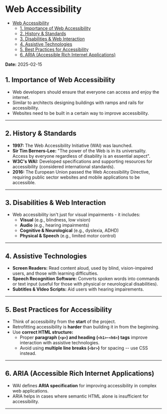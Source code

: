 # Web Accessibility

<!--toc:start-->

- [Web Accessibility](#web-accessibility)
  - [1. Importance of Web Accessibility](#1-importance-of-web-accessibility)
  - [2. History & Standards](#2-history-standards)
  - [3. Disabilities & Web Interaction](#3-disabilities-web-interaction)
  - [4. Assistive Technologies](#4-assistive-technologies)
  - [5. Best Practices for Accessibility](#5-best-practices-for-accessibility)
  - [6. ARIA (Accessible Rich Internet Applications)](#6-aria-accessible-rich-internet-applications)
  <!--toc:end-->

**Date:** 2025-02-15

## 1. Importance of Web Accessibility

- Web developers should ensure that everyone can access and enjoy the internet.
- Similar to architects designing buildings with ramps and rails for accessibility.
- Websites need to be built in a certain way to improve accessibility.

---

## 2. History & Standards

- **1997:** The Web Accessibility Initiative (WAI) was launched.
- **Sir Tim Berners-Lee:** "The power of the Web is in its universality. Access by everyone regardless of disability is an essential aspect".
- **W3C's WAI:** Developed specifications and supporting resources for accessibility (considered international standards).
- **2016:** The European Union passed the Web Accessibility Directive, requiring public sector websites and mobile applications to be accessible.

---

## 3. Disabilities & Web Interaction

- Web accessibility isn't just for visual impairments - it includes:
  - **Visual** (e.g., blindness, low vision)
  - **Audio** (e.g., hearing impairments)
  - **Cognitive & Neurological** (e.g., dyslexia, ADHD)
  - **Physical & Speech** (e.g., limited motor control)

---

## 4. Assistive Technologies

- **Screen Readers:** Read content aloud, used by blind, vision-impaired users, and those with learning difficulties.
- **Speech Recognition Software:** Converts spoken words into commands or text input (useful for those with physical or neurological disabilities).
- **Subtitles & VIdeo Scripts:** Aid users with hearing impairements.

---

## 5. Best Practices for Accessibility

- Think of accessibility from the **start** of the project.
- Retrofitting accessibility is **harder** than building it in from the beginning.
- Use **correct HTML structure:**
  - Proper **paragraph (`<p>`) and heading (`<h1>`-`<h6>`) tags** improve interaction with assistive technologies.
  - Avoid using **multiple line breaks (`<br>`)** for spacing -- use CSS instead.

---

## 6. ARIA (Accessible Rich Internet Applications)

- WAI defines **ARIA specification** for improving accessibility in complex web applications.
- ARIA helps in cases where semantic HTML alone is insufficient for accessibility.

---
